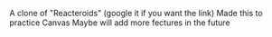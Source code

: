 A clone of "Reacteroids" (google it if you want the link) 
Made this to practice Canvas
Maybe will add more fectures in the future
